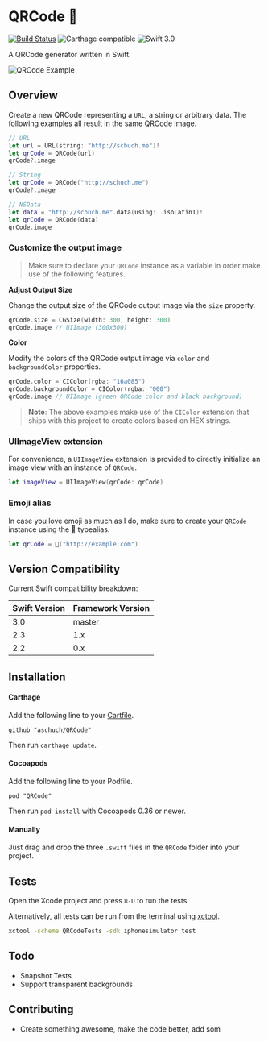 # QRCode 🔳

[![Build Status](https://travis-ci.org/aschuch/QRCode.svg)](https://travis-ci.org/aschuch/QRCode)
![Carthage compatible](https://img.shields.io/badge/Carthage-compatible-4BC51D.svg?style=flat)
![Swift 3.0](https://img.shields.io/badge/Swift-3.0-orange.svg)

A QRCode generator written in Swift.

![QRCode Example](Resources/example.png)

## Overview

Create a new QRCode representing a `URL`, a string or arbitrary data.
The following examples all result in the same QRCode image.

```swift
// URL
let url = URL(string: "http://schuch.me")!
let qrCode = QRCode(url)
qrCode?.image

// String
let qrCode = QRCode("http://schuch.me")
qrCode?.image

// NSData
let data = "http://schuch.me".data(using: .isoLatin1)!
let qrCode = QRCode(data)
qrCode.image
```

### Customize the output image

> Make sure to declare your `QRCode` instance as a variable in order make use of the following features.

**Adjust Output Size**

Change the output size of the QRCode output image via the `size` property.

```swift
qrCode.size = CGSize(width: 300, height: 300)
qrCode.image // UIImage (300x300)
```

**Color**

Modify the colors of the QRCode output image via `color` and `backgroundColor` properties.

```swift
qrCode.color = CIColor(rgba: "16a085")
qrCode.backgroundColor = CIColor(rgba: "000")
qrCode.image // UIImage (green QRCode color and black background)
```

> **Note**: The above examples make use of the `CIColor` extension that ships with this project to create colors based on HEX strings. 

### UIImageView extension

For convenience, a `UIImageView` extension is provided to directly initialize an image view with an instance of `QRCode`.

```swift
let imageView = UIImageView(qrCode: qrCode)
```

### Emoji alias

In case you love emoji as much as I do, make sure to create your `QRCode` instance using the 🔳 typealias.

```swift
let qrCode = 🔳("http://example.com")
```

## Version Compatibility

Current Swift compatibility breakdown:

| Swift Version | Framework Version |
| ------------- | ----------------- |
| 3.0	        | master          	|
| 2.3	        | 1.x          		|
| 2.2           | 0.x          		|

[all releases]: https://github.com/aschuch/QRCode/releases

## Installation

#### Carthage

Add the following line to your [Cartfile](https://github.com/Carthage/Carthage/blob/master/Documentation/Artifacts.md#cartfile).

```
github "aschuch/QRCode"
```

Then run `carthage update`.

#### Cocoapods

Add the following line to your Podfile.

```
pod "QRCode"
```

Then run `pod install` with Cocoapods 0.36 or newer.

#### Manually

Just drag and drop the three `.swift` files in the `QRCode` folder into your project.

## Tests

Open the Xcode project and press `⌘-U` to run the tests.

Alternatively, all tests can be run from the terminal using [xctool](https://github.com/facebook/xctool).

```bash
xctool -scheme QRCodeTests -sdk iphonesimulator test
```

## Todo

* Snapshot Tests
* Support transparent backgrounds

## Contributing

* Create something awesome, make the code better, add som